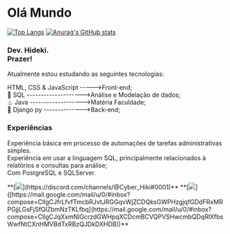 <h1>Olá Mundo</h1>

[![Top Langs](https://github-readme-stats.vercel.app/api/top-langs/?username=hidekikoyama&show_icons=true&theme=radical)](https://github.com/hidekikoyama/github-readme-stats)
[![Anurag's GitHub stats](https://github-readme-stats.vercel.app/api?username=hidekikoyama&show_icons=true&theme=radical)](https://github.com/hidekikoyama/github-readme-stats)
<div>
  <h3>
    Dev. Hideki. <br> Prazer!
  </h3>
  <p>
    Atualmente estou estudando as seguintes tecnologias:
  </p>
      HTML, CSS & JavaScript ----->Front-end;<br>
      🤔  SQL -------------------->Análise e Modelação de dados;<br>
      ♨   Java ------------------->Matéria Faculdade;<br>
      🐍  Django py -------------->Back-end;<br>
    <h3>Experiências</h3>
    <p>
      Experiência básica em processo de automações de tarefas administrativas simples.<br>
      Experiência em usar a linguagem SQL, principalmente relacionados à relatórios e consultas para análise; <br>
      Com PostgreSQL e SQLServer.<br>
    </p>
  </div>
**[<img src="https://img.shields.io/badge/Discord-5865F2?style=for-the-badge&logo=discord&logoColor=white" />](https://discord.com/channels/@Cyber_Hiki#0001)** 
**[<img src="https://img.shields.io/badge/Gmail-D14836?style=for-the-badge&logo=gmail&logoColor=white" />]([https://mail.google.com/mail/u/0/#inbox?compose=CllgCJfrLfvfTmcbRJvtJRGGqvWjZCDQksGWPHzgjqfGDdFRxMRPGjjLGsFjSfQlZbmNzTKLfbq](https://mail.google.com/mail/u/0/#inbox?compose=CllgCJqXxmNlGcrzdGWHpqXCDcmBCVQPVSHwcmbQDqRlXfbsWwfNtCXnHMVBdTxRBzQJDkDXHDB))**
</div>
